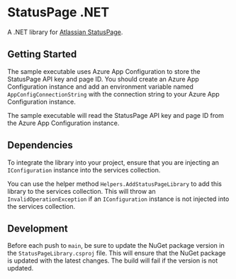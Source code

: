 # StatusPage .NET

A .NET library for [Atlassian StatusPage](https://www.atlassian.com/software/statuspage).

## Getting Started

The sample executable uses Azure App Configuration to store the StatusPage API key and page ID. You should
create an Azure App Configuration instance and add an environment variable named `AppConfigConnectionString`
with the connection string to your Azure App Configuration instance.

The sample executable will read the StatusPage API key and page ID from the Azure App Configuration instance.

## Dependencies

To integrate the library into your project, ensure that you are injecting an `IConfiguration` instance into the
services collection. 

You can use the helper method `Helpers.AddStatusPageLibrary` to add this library to the services collection. This will throw
an `InvalidOperationException` if an `IConfiguration` instance is not injected into the services collection.

## Development

Before each push to `main`, be sure to update the NuGet package version in the `StatusPageLibrary.csproj` file. This will
ensure that the NuGet package is updated with the latest changes. The build will fail if the version is not updated.
